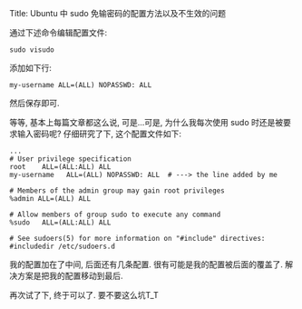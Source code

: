 Title: Ubuntu 中 sudo 免输密码的配置方法以及不生效的问题

通过下述命令编辑配置文件:

	sudo visudo

添加如下行:

	my-username ALL=(ALL) NOPASSWD: ALL

然后保存即可.

等等, 基本上每篇文章都这么说, 可是...可是, 为什么我每次使用 sudo 时还是被要求输入密码呢?
仔细研究了下, 这个配置文件如下:

	...
	# User privilege specification
	root    ALL=(ALL:ALL) ALL
	my-username   ALL=(ALL) NOPASSWD: ALL  # ---> the line added by me

	# Members of the admin group may gain root privileges
	%admin ALL=(ALL) ALL

	# Allow members of group sudo to execute any command
	%sudo   ALL=(ALL:ALL) ALL

	# See sudoers(5) for more information on "#include" directives:
	#includedir /etc/sudoers.d

我的配置加在了中间, 后面还有几条配置. 很有可能是我的配置被后面的覆盖了. 解决方案是把我的配置移动到最后.

再次试了下, 终于可以了. 要不要这么坑T_T